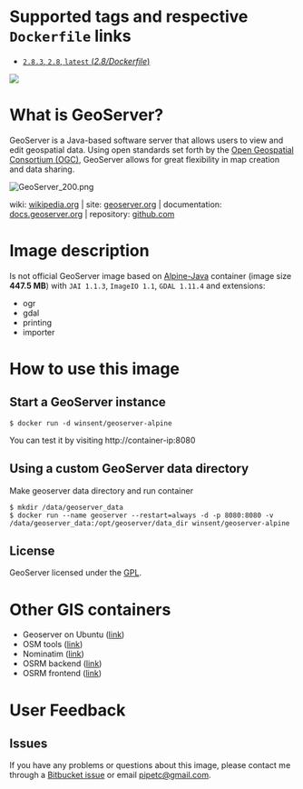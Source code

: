 # Supported tags and respective `Dockerfile` links #

- [`2.8.3`, `2.8`, `latest` (*2.8/Dockerfile*)](/src/default/2.8)

[![](https://badge.imagelayers.io/winsent/geoserver-alpine:latest.svg)](https://imagelayers.io/?images=winsent/geoserver-alpine:latest)

# What is GeoServer? #
GeoServer is a Java-based software server that allows users to view and edit geospatial data. Using open standards set forth by the [Open Geospatial Consortium (OGC)](http://www.opengeospatial.org/), GeoServer allows for great flexibility in map creation and data sharing.

![GeoServer_200.png](http://static.geoserver.org/images/GeoServer_200.png)

wiki: [wikipedia.org](https://wikipedia.org/wiki/GeoServer) | site: [geoserver.org](http://geoserver.org/) | documentation: [docs.geoserver.org](http://docs.geoserver.org/) | repository: [github.com](https://github.com/geoserver/geoserver)
# Image description #

Is not official GeoServer image based on [Alpine-Java](https://hub.docker.com/r/anapsix/alpine-java/) container (image size **447.5 MB**) with `JAI 1.1.3`, `ImageIO 1.1`, `GDAL 1.11.4` and extensions:

* ogr
* gdal
* printing
* importer


# How to use this image #
## Start a GeoServer instance ##

```console
$ docker run -d winsent/geoserver-alpine

```
You can test it by visiting http://container-ip:8080

## Using a custom GeoServer data directory ##
Make geoserver data directory and run container
```console
$ mkdir /data/geoserver_data
$ docker run --name geoserver --restart=always -d -p 8080:8080 -v /data/geoserver_data:/opt/geoserver/data_dir winsent/geoserver-alpine

```

## License ##
GeoServer licensed under the [GPL](http://www.gnu.org/licenses/old-licenses/gpl-2.0.html).

# Other GIS containers

* Geoserver on Ubuntu ([link](https://hub.docker.com/r/winsent/geoserver/))
* OSM tools ([link](https://hub.docker.com/r/cartography/osmtools/))
* Nominatim ([link](https://hub.docker.com/r/cartography/nominatim-docker/))
* OSRM backend ([link](https://hub.docker.com/r/cartography/osrm-backend-docker/))
* OSRM frontend ([link](https://hub.docker.com/r/cartography/osrm-frontend-docker/))

# User Feedback

## Issues

If you have any problems or questions about this image, please contact me through a [Bitbucket issue](https://bitbucket.org/ololoteam/geoserver-docker/issues) or email [pipetc@gmail.com](mailto:pipetc@gmail.com).